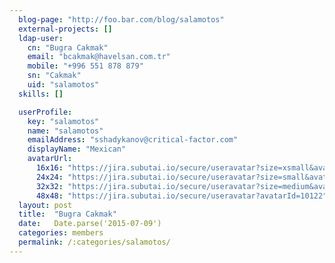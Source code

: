 ```yaml
---
  blog-page: "http://foo.bar.com/blog/salamotos"
  external-projects: []
  ldap-user: 
    cn: "Bugra Cakmak"
    email: "bcakmak@havelsan.com.tr"
    mobile: "+996 551 878 879"
    sn: "Cakmak"
    uid: "salamotos"
  skills: []

  userProfile: 
    key: "salamotos"
    name: "salamotos"
    emailAddress: "sshadykanov@critical-factor.com"
    displayName: "Mexican"
    avatarUrl: 
      16x16: "https://jira.subutai.io/secure/useravatar?size=xsmall&avatarId=10122"
      24x24: "https://jira.subutai.io/secure/useravatar?size=small&avatarId=10122"
      32x32: "https://jira.subutai.io/secure/useravatar?size=medium&avatarId=10122"
      48x48: "https://jira.subutai.io/secure/useravatar?avatarId=10122"
  layout: post
  title:  "Bugra Cakmak"
  date:   Date.parse('2015-07-09')
  categories: members
  permalink: /:categories/salamotos/
---
```

